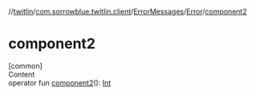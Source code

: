//[twitlin](../../../index.md)/[com.sorrowblue.twitlin.client](../../index.md)/[ErrorMessages](../index.md)/[Error](index.md)/[component2](component2.md)



# component2  
[common]  
Content  
operator fun [component2](component2.md)(): [Int](https://kotlinlang.org/api/latest/jvm/stdlib/kotlin/-int/index.html)  



